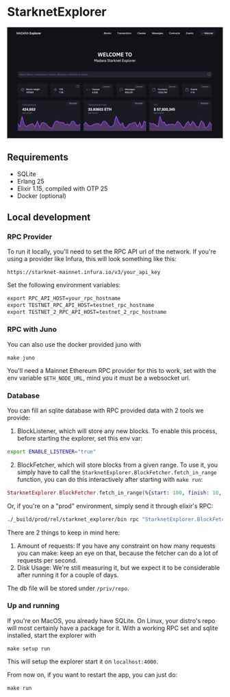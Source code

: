 # StarknetExplorer
![image](./priv/static/images/explorer_preview.png)

## Requirements

- SQLite
- Erlang 25
- Elixir 1.15, compiled with OTP 25
- Docker (optional)

## Local development

### RPC Provider
To run it locally, you'll need to set the RPC API url of the network. If you're using a provider like Infura, this will look something like this:

```
https://starknet-mainnet.infura.io/v3/your_api_key
```

Set the following environment variables:

```
export RPC_API_HOST=your_rpc_hostname
export TESTNET_RPC_API_HOST=testnet_rpc_hostname
export TESTNET_2_RPC_API_HOST=testnet_2_rpc_hostname
```

### RPC with Juno
You can also use the docker provided juno with
```
make juno
```
You'll need a Mainnet Ethereum RPC provider for this to
work, set with the env variable `$ETH_NODE_URL`, mind you
it must be a websocket url.
### Database
You can fill an sqlite database with RPC provided data with 2 tools we provide:
1. BlockListener, which will store any new blocks.
To enable this process, before starting the explorer, set this env var:
```bash
export ENABLE_LISTENER="true"
```
2. BlockFetcher, which will store blocks from a given range.
To use it, you simply have to call the `StarknetExplorer.BlockFetcher.fetch_in_range`
function, you can do this interactively after starting with `make run`:
 ```elixir
 StarknetExplorer.BlockFetcher.fetch_in_range(%{start: 100, finish: 10, network: :mainnet})
 ```
Or, if you're on a "prod" environment, simply send it through elixir's RPC:
 ```bash 
 ./_build/prod/rel/starknet_explorer/bin rpc "StarknetExplorer.BlockFetcher.fetch_in_range(%{start: 100, finish: 10, network: :mainnet})"
 ```
There are 2 things to keep in mind here:
1. Amount of requests:
   If you have any constraint on how many requests you can make: keep an eye on that,
   because the fetcher can do a lot of requests per second.
2. Disk Usage: We're still measuring it, but we expect it to be considerable 
   after running it for a couple of days.

The db file will be stored under `/priv/repo`.
### Up and running
If you're on MacOS, you already have SQLite.
On Linux, your distro's repo will most certainly have a package for it.
With a working RPC set and sqlite installed, start the explorer with
```
make setup run
```

This will setup the explorer start it on `localhost:4000`.

From now on, if you want to restart the app, you can just do:
```
make run
```
